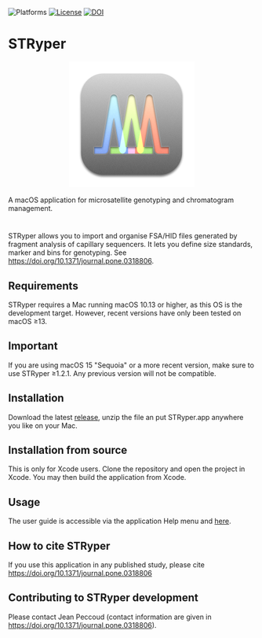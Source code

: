 ![Platforms](https://img.shields.io/badge/platform-macOS-lightgreen)
[![License](https://img.shields.io/badge/license-GPLv3-blue.svg)](http://www.gnu.org/licenses/gpl.html)
[![DOI](https://img.shields.io/badge/doi-10.32942/X2X01C-blue)](https://doi.org/10.32942/X2X01C)

# STRyper
<p align="center">
<img src="STRyper/Assets.xcassets/AppIcon.appiconset/appIcon256.png">
</p>
A macOS application for microsatellite genotyping and chromatogram management.

#
STRyper allows you to import and organise FSA/HID files generated by fragment analysis of capillary sequencers. 
It lets you define size standards, marker and bins for genotyping. 
See https://doi.org/10.1371/journal.pone.0318806.

## Requirements
STRyper requires a Mac running macOS 10.13 or higher, as this OS is the development target. However, recent versions have only been tested on macOS ≥13.

## Important
If you are using macOS 15 "Sequoia" or a more recent version, make sure to use STRyper ≥1.2.1. Any previous version will not be compatible. 

## Installation
Download the latest [release](https://github.com/jeanlain/STRyper/releases), unzip the file an put STRyper.app anywhere you like on your Mac.

## Installation from source
This is only for Xcode users. Clone the repository and open the project in Xcode. You may then build the application from Xcode.

## Usage
The user guide is accessible via the application Help menu and [here](https://github.com/jeanlain/STRyper/raw/main/STRyper/STRyper%20help.pdf).

## How to cite STRyper
If you use this application in any published study, please cite https://doi.org/10.1371/journal.pone.0318806

## Contributing to STRyper development
Please contact Jean Peccoud (contact information are given in https://doi.org/10.1371/journal.pone.0318806).

